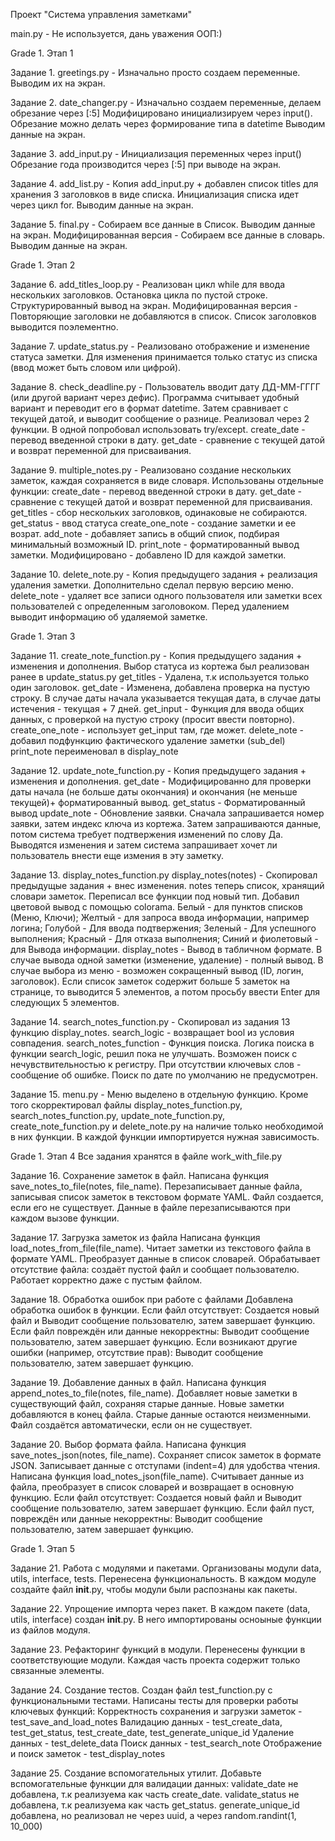 Проект "Система управления заметками"

main.py - Не используется, дань уважения ООП:)

Grade 1. Этап 1

Задание 1. 
greetings.py - Изначально просто создаем переменные.
Выводим их на экран.

Задание 2. 
date_changer.py - Изначально создаем переменные, делаем обрезание через [:5]
Модифицировано инициализируем через input().
Обрезание можно делать через формирование типа в datetime
Выводим данные на экран.

Задание 3. 
add_input.py - Инициализация переменных через input()
Обрезание года производится через [:5] при выводе на экран.

Задание 4. 
add_list.py - Копия add_input.py + добавлен список titles для хранения 3 заголовков в виде списка.
Инициализация списка идет через цикл for.
Выводим данные на экран.

Задание 5.
final.py - Собираем все данные в Список. Выводим данные на экран.
Модифицированная версия - Собираем все данные в словарь. Выводим данные на экран.

Grade 1. Этап 2

Задание 6.
add_titles_loop.py - Реализован цикл while для ввода нескольких заголовков.
Остановка цикла по пустой строке. Структурированный вывод на экран.
Модифицированная версия - Повторяющие заголовки не добавляются в список.
Список заголовков выводится поэлементно.

Задание 7.
update_status.py - Реализовано отображение и изменение статуса заметки.
Для изменения принимается только статус из списка (ввод может быть словом или цифрой).

Задание 8.
check_deadline.py - Пользователь вводит дату ДД-ММ-ГГГГ (или другой вариант через дефис).
Программа считывает удобный вариант и переводит его в формат datetime.
Затем сравнивает с текущей датой, и выводит сообщение о разнице.
Реализовал через 2 функции. В одной попробовал использовать try/except.
	create_date - перевод введенной строки в дату.
	get_date - сравнение с текущей датой и возврат переменной для присваивания.

Задание 9.
multiple_notes.py - Реализовано создание нескольких заметок, каждая сохраняется в виде словаря.
Использованы отдельные функции:
	create_date - перевод введенной строки в дату.
	get_date - сравнение с текущей датой и возврат переменной для присваивания.
	get_titles - сбор нескольких заголовков, одинаковые не собираются.
	get_status - ввод статуса
	create_one_note - создание заметки и ее возрат.
	add_note - добавляет запись в общий спиок, подбирая минимальный возможный ID.
	print_note - форматированный вывод заметки.
Модифицировано - добавлено ID для каждой заметки.

Задание 10.
delete_note.py - Копия предыдущего задания + реализация удаления заметки.
Дополнительно сделал первую версию меню.
	delete_note - удаляет все записи одного пользователя или заметки всех пользователей с определенным заголовоком.
		Перед удалением выводит информацию об удаляемой заметке.

Grade 1. Этап 3

Задание 11.
create_note_function.py - Копия предыдущего задания + изменения и дополнения.
	Выбор статуса из кортежа был реализован ранее в update_status.py
	get_titles - Удалена, т.к используется только один заголовок.
	get_date - Изменена, добавлена проверка на пустую строку. 
		В случае даты начала указывается текущая дата, в случае даты истечения - текущая + 7 дней.
	get_input - Функция для ввода общих данных, с проверкой на пустую строку (просит ввести повторно).
	create_one_note - использует get_input там, где может.
	delete_note - добавил подфункцию фактического удаление заметки (sub_del)
	print_note переименовал в display_note

Задание 12.
update_note_function.py - Копия предыдущего задания + изменения и дополнения.
	get_date - Модифицированно для проверки даты начала (не больше даты окончания) 
		и окончания (не меньше текущей)+ форматированный вывод.
	get_status - Форматированный вывод
	update_note - Обновление заявки. Сначала запрашивается номер заявки, затем индекс ключа из кортежа.
		Затем запрашиваются данные, потом система требует подтвержения изменений по слову Да.
		Выводятся изменения и затем система запрашивает хочет ли пользователь внести еще измения в эту заметку.

Задание 13.
display_notes_function.py
	display_notes(notes) - Скопировал предыдущые задания + внес изменения.
	notes теперь список, хранящий словари заметок. Переписал все функции под новый тип. 
	Добавил цветовой вывод с помощью colorama.
		Белый - для пунктов списков (Меню, Ключи);
		Желтый - для запроса ввода информации, например логина;
		Голубой - Для ввода подтвержения;
		Зеленый - Для успешного выполнения;
		Красный - Для отказа выполнения;
		Синий и фиолетовый - для Вывода информации.
	display_notes - Вывод в табличном формате. В случае вывода одной заметки (изменение, удаление) - полный вывод.
		В случае выбора из меню - возможен сокращенный вывод (ID, логин, заголовок).
		Если список заметок содержит больше 5 заметок на странице, то выводится 5 элементов, 
		а потом просьбу ввести Enter для следующих 5 элементов.
		
Задание 14.
	search_notes_function.py - Скопировал из задания 13 функцию display_notes.
	search_logic - возвращает bool из условия совпадения.
	search_notes_function - Функция поиска. Логика поиска в функции search_logic, решил пока не улучшать.
	Возможен поиск с нечувствительностью к регистру. При отсутствии ключевых слов - сообщение об ошибке.
	Поиск по дате по умолчанию не предусмотрен.
	
Задание 15.
menu.py - Меню выделено в отдельную функцию. 
	Кроме того скорректировал файлы display_notes_function.py, search_notes_function.py, update_note_function.py,
	create_note_function.py и delete_note.py на наличие только необходимой в них функции.
	В каждой функции импортируется нужная зависимость.

Grade 1. Этап 4
Все задания хранятся в файле work_with_file.py

Задание 16.
	Сохранение заметок в файл.
	Написана функция save_notes_to_file(notes, file_name). Перезаписывает данные файла, записывая список заметок в текстовом формате YAML.
	Файл создается, если его не существует. Данные в файле перезаписываются при каждом вызове функции.

Задание 17.
	Загрузка заметок из файла
	Написана функция load_notes_from_file(file_name).
	Читает заметки из текстового файла в формате YAML. Преобразует данные в список словарей.
	Обрабатывает отсутствие файла: создаёт пустой файл и сообщает пользователю. Работает корректно даже с пустым файлом.

Задание 18.
	Обработка ошибок при работе с файлами
	Добавлена обработка ошибок в функции.
		Если файл отсутствует: Создается новый файл и Выводит сообщение пользователю, затем завершает функцию.
		Если файл повреждён или данные некорректны: Выводит сообщение пользователю, затем завершает функцию.
		Если возникают другие ошибки (например, отсутствие прав): Выводит сообщение пользователю, затем завершает функцию.
		
Задание 19.
	Добавление данных в файл.
	Написана функция append_notes_to_file(notes, file_name).
	Добавляет новые заметки в существующий файл, сохраняя старые данные.
	Новые заметки добавляются в конец файла. Старые данные остаются неизменными. Файл создаётся автоматически, если он не существует.

Задание 20.
	Выбор формата файла.
	Написана функция save_notes_json(notes, file_name).
	Сохраняет список заметок в формате JSON. Записывает данные с отступами (indent=4) для удобства чтения.
	Написана функция load_notes_json(file_name).
	Считывает данные из файла, преобразует в список словарей и возвращает в основную функцию.
	Если файл отсутствует: Создается новый файл и Выводит сообщение пользователю, затем завершает функцию.
	Если файл пуст, повреждён или данные некорректны: Выводит сообщение пользователю, затем завершает функцию.
	
Grade 1. Этап 5

Задание 21.
	Работа с модулями и пакетами.
		Организованы модули data, utils, interface, tests. Перенесена функциональность.
		В каждом модуле создайте файл __init__.py, чтобы модули были распознаны как пакеты.
	
Задание 22.
	Упрощение импорта через пакет.
	В каждом пакете (data, utils, interface) создан __init__.py.
	В него импортированы осноыные функции из файлов модуля.
	
Задание 23.
	Рефакторинг функций в модули.
	Перенесены функции в соответствующие модули. Каждая часть проекта содержит только связанные элементы.
	
Задание 24.
	Создание тестов.
	Создан файл test_function.py с функциональными тестами.
	Написаны тесты для проверки работы ключевых функций:
		Корректность сохранения и загрузки заметок - test_save_and_load_notes
		Валидацию данных - test_create_data, test_get_status, test_create_date, test_generate_unique_id
		Удаление данных - test_delete_data
		Поиск данных - test_search_note
		Отображение и поиск заметок - test_display_notes

Задание 25.
	Создание вспомогательных утилит.
	Добавьте вспомогательные функции для валидации данных:
		validate_date не добавлена, т.к реализуема как часть create_date.
		validate_status не добавлена, т.к реализуема как часть get_status.
		generate_unique_id добавлена, но реализовал не через uuid, а через random.randint(1, 10_000)